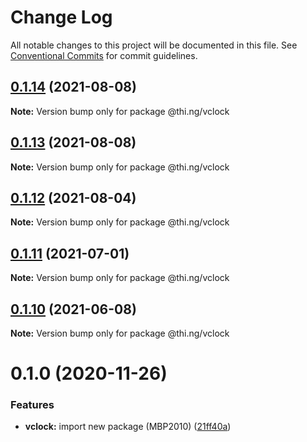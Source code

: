 # Change Log

All notable changes to this project will be documented in this file.
See [Conventional Commits](https://conventionalcommits.org) for commit guidelines.

## [0.1.14](https://github.com/thi-ng/umbrella/compare/@thi.ng/vclock@0.1.13...@thi.ng/vclock@0.1.14) (2021-08-08)

**Note:** Version bump only for package @thi.ng/vclock





## [0.1.13](https://github.com/thi-ng/umbrella/compare/@thi.ng/vclock@0.1.12...@thi.ng/vclock@0.1.13) (2021-08-08)

**Note:** Version bump only for package @thi.ng/vclock





## [0.1.12](https://github.com/thi-ng/umbrella/compare/@thi.ng/vclock@0.1.11...@thi.ng/vclock@0.1.12) (2021-08-04)

**Note:** Version bump only for package @thi.ng/vclock





## [0.1.11](https://github.com/thi-ng/umbrella/compare/@thi.ng/vclock@0.1.10...@thi.ng/vclock@0.1.11) (2021-07-01)

**Note:** Version bump only for package @thi.ng/vclock





## [0.1.10](https://github.com/thi-ng/umbrella/compare/@thi.ng/vclock@0.1.9...@thi.ng/vclock@0.1.10) (2021-06-08)

**Note:** Version bump only for package @thi.ng/vclock





# 0.1.0 (2020-11-26)


### Features

* **vclock:** import new package (MBP2010) ([21ff40a](https://github.com/thi-ng/umbrella/commit/21ff40a92df972abefd7aa94ced61193c9da68a9))
